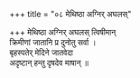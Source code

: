+++
title = "०८ मेथिष्ठा अग्निर् अघलस्"

+++
मेथिष्ठा अग्निर् अघलस् त्विषीमान्  
क्रिमीणां जातानि प्र दुनोतु सर्वा ।  
बृहस्पतेर् मेदिने जातवेदा  
अदृष्टान् हन्तु दृषदेव माषान् ॥